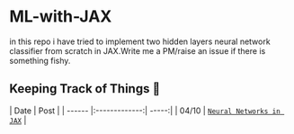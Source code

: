 # ML-with-JAX

in this repo i have tried to implement two hidden layers neural network classifier from scratch in JAX.Write me a PM/raise an issue if there is something fishy.
## Keeping Track of Things 📨

| Date  | Post  | 
| ------ |:-------------:| -----:|
| 04/10 | [`Neural Networks in JAX`](https://github.com/tayyab298/ML-with-JAX/blob/main/MNIST_JAX.ipynb) | 
